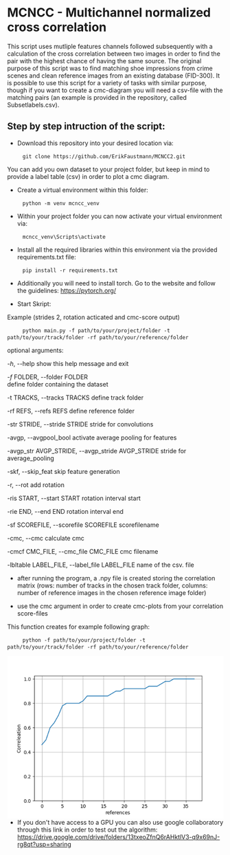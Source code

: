 # MCNCC - Multichannel normalized cross correlation

This script uses mutliple features channels followed subsequently with a calculation of the cross correlation between two images in order to find the pair with the highest chance of having the same source. The original purpose of this script was to find matching shoe impressions from crime scenes and clean reference images from an existing database (FID-300). It is possible to use this script for a variety of tasks with similar purpose, though if you want to create a cmc-diagram you will need a csv-file with the matching pairs (an example is provided in the repository, called Subsetlabels.csv).



## Step by step intruction of the script:

- Download this repository into your desired location via:
```
     git clone https://github.com/ErikFaustmann/MCNCC2.git
```
You can add you own dataset to your project folder, but keep in mind to provide a label table (csv) in order to plot a cmc diagram.

- Create a virtual environment within this folder:
```
     python -m venv mcncc_venv
```

- Within your project folder you can  now activate your virtual environment via:
```
     mcncc_venv\Scripts\activate
```

- Install all the required libraries within this environment via the provided requirements.txt file:
```
     pip install -r requirements.txt
```
- Additionally you will need to install torch. Go to the website and follow the guidelines:
https://pytorch.org/

- Start Skript:

Example (strides 2, rotation acticated and cmc-score output)
```
     python main.py -f path/to/your/project/folder -t path/to/your/track/folder -rf path/to/your/reference/folder
```

optional arguments:

  *-h*, --help            show this help message and exit
  
  *-f* FOLDER, --folder FOLDER
  <br />
  define folder containing the dataset
                        
  -t TRACKS, --tracks TRACKS
                        define track folder
                        
  -rf REFS, --refs REFS
                        define reference folder
                        
  -str STRIDE, --stride STRIDE
                        stride for convolutions
                        
  -avgp, --avgpool_bool
                        activate average pooling for features
                        
  -avgp_str AVGP_STRIDE, --avgp_stride AVGP_STRIDE
                        stride for average_pooling
                        
  -skf, --skip_feat     skip feature generation
  
  -r, --rot             add rotation
  
  -ris START, --start START
                        rotation interval start
                        
  -rie END, --end END   rotation interval end
  
  -sf SCOREFILE, --scorefile SCOREFILE
                        scorefilename
                        
  -cmc, --cmc           calculate cmc
  
  -cmcf CMC_FILE, --cmc_file CMC_FILE
                        cmc filename
                        
  -lbltable LABEL_FILE, --label_file LABEL_FILE
                        name of the csv. file

                        

- after running the program, a .npy file is created storing the correlation matrix (rows: number of tracks in the chosen track folder, columns: number of reference images in the chosen reference image folder)

- use the cmc argument in order to create cmc-plots from your correlation score-files

This function creates for example following graph:
```
     python -f path/to/your/project/folder -t path/to/your/track/folder -rf path/to/your/reference/folder 
```
<img src="cmc_score_diagram.png"
     alt="Markdown Monster icon"
     style="float: left; margin-right: 10px;" />    

- If you don't have access to a GPU you can also use google collaboratory through this link in order to test out the algorithm:
https://drive.google.com/drive/folders/13txeoZfnQ6rAHktlV3-q9x69nJ-rg8qt?usp=sharing
